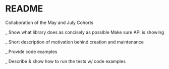 # README

Collaboration of the May and July Cohorts

_ Show what library does as concisely as possible Make sure API is showing

_ Short description of motivation  behind creation and maintenance

_ Provide code examples

_ Describe & show how to run the tests w/ code examples
